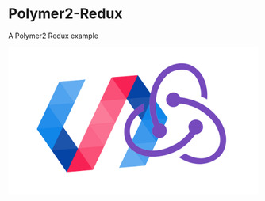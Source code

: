 
# Polymer2-Redux
A Polymer2 Redux example

![Alt text](https://github.com/vitantonioc//Polymer2-Redux/blob/master/polymer-redux.png "Title")
